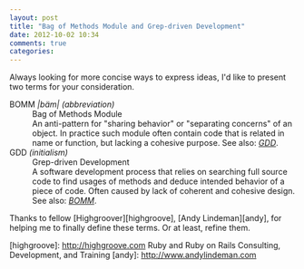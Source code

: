 ```yaml
---
layout: post
title: "Bag of Methods Module and Grep-driven Development"
date: 2012-10-02 10:34
comments: true
categories:
---
```

Always looking for more concise ways to express ideas, I'd like to present two
terms for your consideration.

<dl>
  <dt><a id='bomm'>BOMM</a> <em>|bäm|</em> <i>(abbreviation)</i></dt>
  <dd>Bag of Methods Module</dd>
  <dd>An anti-pattern for "sharing behavior" or "separating concerns" of an
  object. In practice such module often contain code that is related in name or
  function, but lacking a cohesive purpose. See also: <em><a href='#gdd'
  title='Grep-driven Development'>GDD</a></em>.
  </dd>

  <dt><a id='gdd'>GDD</a> <i>(initialism)</i></dt>
  <dd>Grep-driven Development</dd>
  <dd>A software development process that relies on
  searching full source code to find usages of methods and deduce intended
  behavior of a piece of code. Often caused by lack of coherent and cohesive
  design. See also: <em><a href='#bomm' title='Bag of Methods
  Module'>BOMM</a></em>.
  </dd>
</dl>

Thanks to fellow [Highgroover][highgroove], [Andy Lindeman][andy], for helping me
to finally define these terms. Or at least, refine them.

[highgroove]: http://highgroove.com Ruby and Ruby on Rails Consulting, Development, and Training
[andy]: http://www.andylindeman.com
